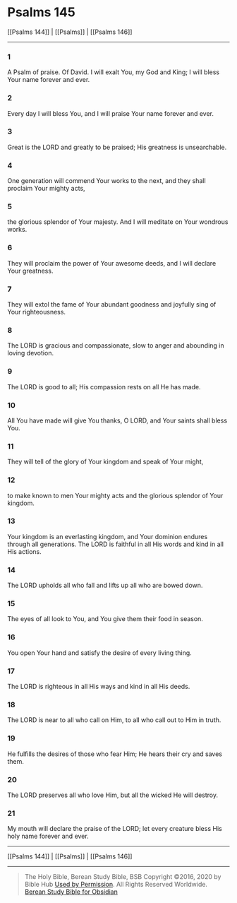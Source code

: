 # Psalms 145

[[Psalms 144]] | [[Psalms]] | [[Psalms 146]]

---

### 1
A Psalm of praise. Of David. I will exalt You, my God and King; I will bless Your name forever and ever.

### 2
Every day I will bless You, and I will praise Your name forever and ever.

### 3
Great is the LORD and greatly to be praised; His greatness is unsearchable.

### 4
One generation will commend Your works to the next, and they shall proclaim Your mighty acts,

### 5
the glorious splendor of Your majesty. And I will meditate on Your wondrous works.

### 6
They will proclaim the power of Your awesome deeds, and I will declare Your greatness.

### 7
They will extol the fame of Your abundant goodness and joyfully sing of Your righteousness.

### 8
The LORD is gracious and compassionate, slow to anger and abounding in loving devotion.

### 9
The LORD is good to all; His compassion rests on all He has made.

### 10
All You have made will give You thanks, O LORD, and Your saints shall bless You.

### 11
They will tell of the glory of Your kingdom and speak of Your might,

### 12
to make known to men Your mighty acts and the glorious splendor of Your kingdom.

### 13
Your kingdom is an everlasting kingdom, and Your dominion endures through all generations. The LORD is faithful in all His words and kind in all His actions.

### 14
The LORD upholds all who fall and lifts up all who are bowed down.

### 15
The eyes of all look to You, and You give them their food in season.

### 16
You open Your hand and satisfy the desire of every living thing.

### 17
The LORD is righteous in all His ways and kind in all His deeds.

### 18
The LORD is near to all who call on Him, to all who call out to Him in truth.

### 19
He fulfills the desires of those who fear Him; He hears their cry and saves them.

### 20
The LORD preserves all who love Him, but all the wicked He will destroy.

### 21
My mouth will declare the praise of the LORD; let every creature bless His holy name forever and ever.

---

[[Psalms 144]] | [[Psalms]] | [[Psalms 146]]

---

> The Holy Bible, Berean Study Bible, BSB
> Copyright &copy;2016, 2020 by Bible Hub
> [Used by Permission](https://berean.bible/terms.htm). All Rights Reserved Worldwide.
> [Berean Study Bible for Obsidian](https://github.com/gapmiss/berean-study-bible-for-obsidian)


